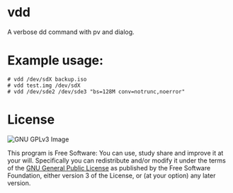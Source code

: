# vdd
A verbose dd command with pv and dialog.
# Example usage:
`# vdd /dev/sdX backup.iso` <br>
`# vdd test.img /dev/sdX` <br>
`# vdd /dev/sde2 /dev/sde3 "bs=128M conv=notrunc,noerror"` <br>
# License
![GNU GPLv3 Image](https://www.gnu.org/graphics/gplv3-127x51.png)

This program is Free Software: You can use, study share and improve it at your
will. Specifically you can redistribute and/or modify it under the terms of the
[GNU General Public License](https://www.gnu.org/licenses/gpl.html) as
published by the Free Software Foundation, either version 3 of the License, or
(at your option) any later version.
